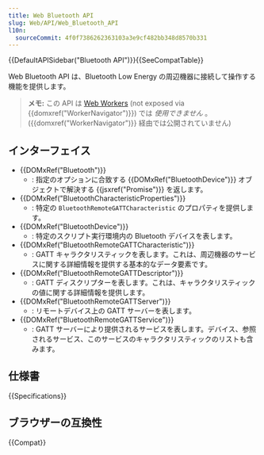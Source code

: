 ```yaml
---
title: Web Bluetooth API
slug: Web/API/Web_Bluetooth_API
l10n:
  sourceCommit: 4f0f7386262363103a3e9cf482bb348d8570b331
---
```


{{DefaultAPISidebar("Bluetooth API")}}{{SeeCompatTable}}

Web Bluetooth API は、Bluetooth Low Energy の周辺機器に接続して操作する機能を提供します。

> **メモ:** この API は [Web Workers](/ja/docs/Web/API/Web_Workers_API) (not exposed via {{domxref("WorkerNavigator")}}) では _使用できません_ 。({{domxref("WorkerNavigator")}} 経由では公開されていません)

## インターフェイス

- {{DOMxRef("Bluetooth")}}
  - : 指定のオプションに合致する {{DOMxRef("BluetoothDevice")}} オブジェクトで解決する {{jsxref("Promise")}} を返します。
- {{DOMxRef("BluetoothCharacteristicProperties")}}
  - : 特定の `BluetoothRemoteGATTCharacteristic` のプロパティを提供します。
- {{DOMxRef("BluetoothDevice")}}
  - : 特定のスクリプト実行環境内の Bluetooth デバイスを表します。
- {{DOMxRef("BluetoothRemoteGATTCharacteristic")}}
  - : GATT キャラクタリスティックを表します。これは、周辺機器のサービスに関する詳細情報を提供する基本的なデータ要素です。
- {{DOMxRef("BluetoothRemoteGATTDescriptor")}}
  - : GATT ディスクリプターを表します。これは、キャラクタリスティックの値に関する詳細情報を提供します。
- {{DOMxRef("BluetoothRemoteGATTServer")}}
  - : リモートデバイス上の GATT サーバーを表します。
- {{DOMxRef("BluetoothRemoteGATTService")}}
  - : GATT サーバーにより提供されるサービスを表します。デバイス、参照されるサービス、このサービスのキャラクタリスティックのリストも含みます。

## 仕様書

{{Specifications}}

## ブラウザーの互換性

{{Compat}}
